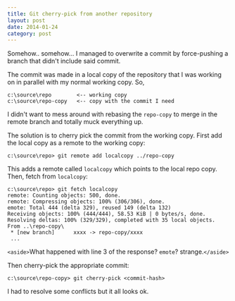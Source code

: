 ```yaml
---
title: Git cherry-pick from another repository
layout: post
date: 2014-01-24
category: post
---
```


Somehow.. somehow... I managed to overwrite a commit by force-pushing a branch that didn't include said commit.

The commit was made in a local copy of the repository that I was working on in parallel with my normal working copy. So,

    c:\source\repo        <-- working copy
    c:\source\repo-copy   <-- copy with the commit I need

I didn't want to mess around with rebasing the `repo-copy` to merge in the remote branch and totally muck everything up.

The solution is to cherry pick the commit from the working copy. First add the local copy as a remote to the working copy:

    c:\source\repo> git remote add localcopy ../repo-copy

This adds a remote called `localcopy` which points to the local repo copy. Then, fetch from `localcopy`:

    c:\source\repo> git fetch localcopy
    remote: Counting objects: 500, done.                                                                                   
    remote: Compressing objects: 100% (306/306), done.                                                                     
    emote: Total 444 (delta 329), reused 149 (delta 132)                                                                   
    Receiving objects: 100% (444/444), 58.53 KiB | 0 bytes/s, done.                                                        
    Resolving deltas: 100% (329/329), completed with 35 local objects.                                                     
    From ..\repo-copy\                                                                                                  
     * [new branch]      xxxx -> repo-copy/xxxx              
     ...

`<aside>`What happened with  line 3 of the response? `emote`? strange.`</aside>`

Then cherry-pick the appropriate commit:

    c:\source\repo-copy> git cherry-pick <commit-hash>

I had to resolve some conflicts but it all looks ok.


